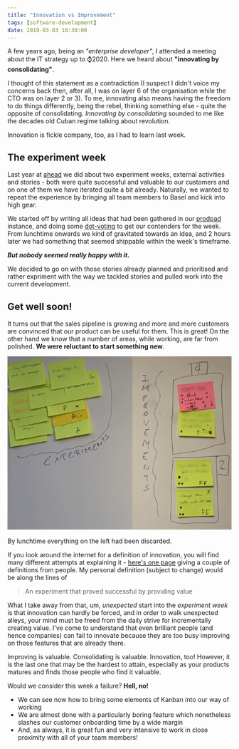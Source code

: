 ```yaml
---
title: "Innovation vs Improvement"
tags: [software-development]
date: 2019-03-03 10:30:00
---
```


A few years ago, being an _"enterprise developer"_, I attended a meeting about the IT strategy up to ⌚2020. Here we heard about **"innovating by consolidating"**.

I thought of this statement as a contradiction (I suspect I didn't voice my concerns back then, after all, I was on layer 6 of the organisation while the CTO was on layer 2 or 3). To me, innovating also means having the freedom to do things differently, being the rebel, thinking something else - quite the opposite of consolidating. _Innovating by consolidating_ sounded to me like the decades old Cuban regime talking about revolution.

Innovation is fickle company, too, as I had to learn last week.

## The experiment week

Last year at [ahead](https://aheadintranet.com) we did about two experiment weeks, external activities and stories - both were quite successful and valuable to our customers and on one of them we have iterated quite a bit already. Naturally, we wanted to repeat the experience by bringing all team members to Basel and kick into high gear.

We started off by writing all ideas that had been gathered in our [prodpad][1] instance, and doing some [dot-voting][2] to get our contenders for the week. From lunchtime onwards we kind of gravitated towards an idea, and 2 hours later we had something that seemed shippable within the week's timeframe.

**_But nobody seemed really happy with it._**

We decided to go on with those stories already planned and prioritised and rather expriment with the way we tackled stories and pulled work into the current development.

## Get well soon!

It turns out that the sales pipeline is growing and more and more customers are convinced that our product can be useful for them. This is great! On the other hand we know that a number of areas, while working, are far from polished. **We were reluctant to start something new**.

![xp week 1](/assets/xp-week1.png)
<figcaption>By lunchtime everything on the left had been discarded.</figcaption>

If you look around the internet for a definition of innovation, you will find many different attempts at explaining it - [here's one page][3] giving a couple of definitions from people. My personal definition (subject to change) would be along the lines of

> An experiment that proved successful by providing value

What I take away from that, um, _unexpected_ start into the _experiment week_ is that innovation can hardly be forced, and in order to walk unexpected alleys, your mind must be freed from the daily strive for incrementally creating value. I've come to understand that even brilliant people (and hence companies) can fail to innovate because they are too busy improving on those features that are already there.

Improving is valuable. Consolidating is valuable. Innovation, too! However, it is the last one that may be the hardest to attain, especially as your products matures and finds those people who find it valuable.

Would we consider this week a failure? **Hell, no!**

* We can see now how to bring some elements of Kanban into our way of working
* We are almost done with a particularly boring feature which nonetheless slashes our customer onboarding time by a wide margin
* And, as always, it is great fun and very intensive to work in close proximity with all of your team members!


[1]: https://www.prodpad.com/
[2]: https://en.wikipedia.org/wiki/Dot-voting
[3]: https://www.ideatovalue.com/inno/nickskillicorn/2016/03/innovation-15-experts-share-innovation-definition/